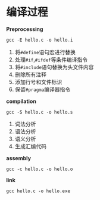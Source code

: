 # 编译过程

**Preprocessing**

```c
gcc -E hello.c -o hello.i
```

1. 将`#define`语句宏进行替换
2. 处理`#if`,`#ifdef`等条件编译指令
3. 将`#include`语句替换为头文件内容
4. 删除所有注释
5. 添加行号和文件标识
6. 保留`#pragma`编译器指令

**compilation**

```
gcc -S hello.c -o hello.s
```

1. 词法分析
2. 语法分析
3. 语义分析
4. 生成汇编代码

**assembly**

```
gcc -c hello.c -o hello.o
```



**link**

```
gcc hello.c -o hello.exe
```

